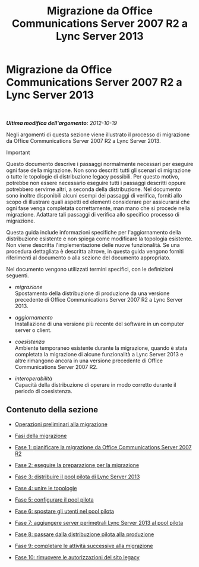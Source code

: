 ﻿---
title: Migrazione da Office Communications Server 2007 R2 a Lync Server 2013
TOCTitle: Migrazione da Office Communications Server 2007 R2 a Lync Server 2013
ms:assetid: f3fa4f5f-e9a2-4fb7-a12d-20f04173e697
ms:mtpsurl: https://technet.microsoft.com/it-it/library/JJ205375(v=OCS.15)
ms:contentKeyID: 49302453
ms.date: 08/24/2015
mtps_version: v=OCS.15
ms.translationtype: HT
---

# Migrazione da Office Communications Server 2007 R2 a Lync Server 2013

 

_**Ultima modifica dell'argomento:** 2012-10-19_

Negli argomenti di questa sezione viene illustrato il processo di migrazione da Office Communications Server 2007 R2 a Lync Server 2013.

> [!important]  
> Questo documento descrive i passaggi normalmente necessari per eseguire ogni fase della migrazione. Non sono descritti tutti gli scenari di migrazione o tutte le topologie di distribuzione legacy possibili. Per questo motivo, potrebbe non essere necessario eseguire tutti i passaggi descritti oppure potrebbero servirne altri, a seconda della distribuzione. Nel documento sono inoltre disponibili alcuni esempi dei passaggi di verifica, forniti allo scopo di illustrare quali aspetti ed elementi considerare per assicurarsi che ogni fase venga completata correttamente, man mano che si procede nella migrazione. Adattare tali passaggi di verifica allo specifico processo di migrazione.

Questa guida include informazioni specifiche per l'aggiornamento della distribuzione esistente e non spiega come modificare la topologia esistente. Non viene descritta l'implementazione delle nuove funzionalità. Se una procedura dettagliata è descritta altrove, in questa guida vengono forniti riferimenti al documento o alla sezione del documento appropriato.

Nel documento vengono utilizzati termini specifici, con le definizioni seguenti.

  - *migrazione*   
    Spostamento della distribuzione di produzione da una versione precedente di Office Communications Server 2007 R2 a Lync Server 2013.

<!-- end list -->

  - *aggiornamento*   
    Installazione di una versione più recente del software in un computer server o client.

<!-- end list -->

  - *coesistenza*   
    Ambiente temporaneo esistente durante la migrazione, quando è stata completata la migrazione di alcune funzionalità a Lync Server 2013 e altre rimangono ancora in una versione precedente di Office Communications Server 2007 R2.

<!-- end list -->

  - *interoperabilità*   
    Capacità della distribuzione di operare in modo corretto durante il periodo di coesistenza.

## Contenuto della sezione

  - [Operazioni preliminari alla migrazione](before-you-begin-the-migration_1.md)

  - [Fasi della migrazione](migration-phases_1.md)

  - [Fase 1: pianificare la migrazione da Office Communications Server 2007 R2](phase-1-plan-your-migration-from-office-communications-server-2007-r2.md)

  - [Fase 2: eseguire la preparazione per la migrazione](phase-2-prepare-for-migration_1.md)

  - [Fase 3: distribuire il pool pilota di Lync Server 2013](phase-3-deploy-lync-server-2013-pilot-pool_1.md)

  - [Fase 4: unire le topologie](phase-4-merge-topologies.md)

  - [Fase 5: configurare il pool pilota](phase-5-configure-the-pilot-pool.md)

  - [Fase 6: spostare gli utenti nel pool pilota](phase-6-move-users-to-the-pilot-pool.md)

  - [Fase 7: aggiungere server perimetrali Lync Server 2013 al pool pilota](phase-7-add-lync-server-2013-edge-server-to-pilot-pool.md)

  - [Fase 8: passare dalla distribuzione pilota alla produzione](phase-8-move-from-pilot-deployment-into-production.md)

  - [Fase 9: completare le attività successive alla migrazione](phase-9-complete-post-migration-tasks.md)

  - [Fase 10: rimuovere le autorizzazioni del sito legacy](phase-10-decommission-legacy-site.md)

